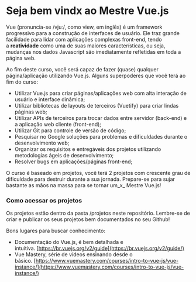 # Seja bem vindx ao Mestre Vue.js

Vue (pronuncia-se /vjuː/, como view, em inglês) é um framework progressivo para a construção de interfaces de usuário. Ele traz grande facilidade para lidar com aplicações complexas front-end, tendo a **reatividade** como uma de suas maiores características, ou seja, mudanças nos dados Javascript são imediatamente refletidas em toda a página web. 

Ao fim deste curso, você será capaz de fazer (quase) qualquer página/aplicação utilizando Vue.js. Alguns superpoderes que você terá ao fim do curso:  

*   Utilizar Vue.js para criar páginas/aplicações web com alta interação de usuário e interface dinâmica;
*   Utilizar bibliotecas de layouts de terceiros (Vuetify) para criar lindas páginas web;
*   Utilizar APIs de terceiros para trocar dados entre servidor (back-end) e a aplicação web cliente (front-end);
*   Utilizar Git para controle de versão de código;
*   Pesquisar no Google soluções para problemas e dificuldades durante o desenvolvimento web;
*   Organizar os requisitos e entregáveis dos projetos utilizando metodologias ágeis de desenvolvimento;
*   Resolver bugs em aplicações/páginas front-end;

O curso é baseado em projetos, você terá 2 projetos com crescente grau de dificuldade para destruir durante a sua jornada. Prepare-se para sujar bastante as mãos na massa para se tornar um_x_ Mestre Vue.js!

### Como acessar os projetos

Os projetos estão dentro da pasta /projetos neste repositório. Lembre-se de criar e publicar os seus projetos bem documentados no seu Github!

Bons lugares para buscar conhecimento:

*   Documentação do Vue.js, é bem detalhada e intuitiva. [https://br.vuejs.org/v2/guide](https://br.vuejs.org/v2/guide/)
*   Vue Mastery, série de vídeos ensinando desde o básico. [https://www.vuemastery.com/courses/intro-to-vue-js/vue-instance/](https://www.vuemastery.com/courses/intro-to-vue-js/vue-instance/)